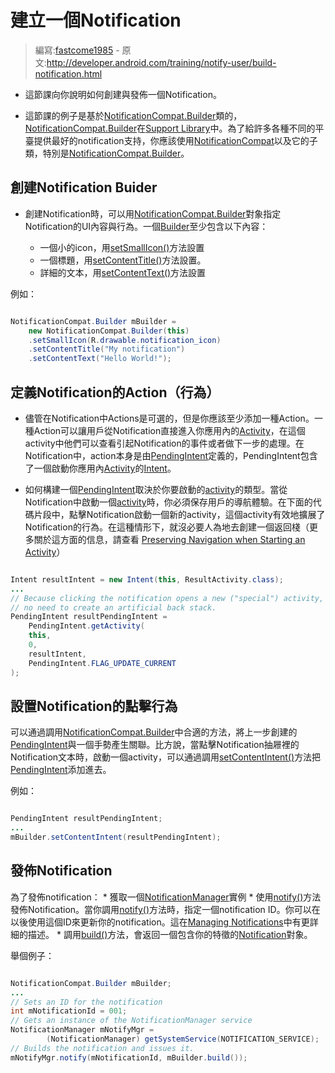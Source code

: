 # 建立一個Notification

> 編寫:[fastcome1985](https://github.com/fastcome1985) - 原文:<http://developer.android.com/training/notify-user/build-notification.html>

* 這節課向你說明如何創建與發佈一個Notification。

* 這節課的例子是基於[NotificationCompat.Builder](developer.android.com/reference/android/support/v4/app/NotificationCompat.Builder.html)類的，[NotificationCompat.Builder](developer.android.com/reference/android/support/v4/app/NotificationCompat.Builder.html)在[Support Library](developer.android.com)中。為了給許多各種不同的平臺提供最好的notification支持，你應該使用[NotificationCompat](developer.android.com/reference/android/support/v4/app/NotificationCompat.html)以及它的子類，特別是[NotificationCompat.Builder](developer.android.com/reference/android/support/v4/app/NotificationCompat.Builder.html)。


## 創建Notification Buider

* 創建Notification時，可以用[NotificationCompat.Builder](developer.android.com/reference/android/support/v4/app/NotificationCompat.Builder.html)對象指定Notification的UI內容與行為。一個[Builder](developer.android.com/reference/android/support/v4/app/NotificationCompat.Builder.html)至少包含以下內容：

  * 一個小的icon，用[setSmallIcon()](developer.android.com/reference/android/support/v4/app/NotificationCompat.Builder.html#setSmallIcon(int))方法設置
  * 一個標題，用[setContentTitle()](developer.android.com/reference/android/support/v4/app/NotificationCompat.Builder.html#setContentTitle(java.lang.CharSequence))方法設置。
  * 詳細的文本，用[setContentText()](developer.android.com/reference/android/support/v4/app/NotificationCompat.Builder.html#setContentText(java.lang.CharSequence))方法設置

例如：


```java

NotificationCompat.Builder mBuilder =
    new NotificationCompat.Builder(this)
    .setSmallIcon(R.drawable.notification_icon)
    .setContentTitle("My notification")
    .setContentText("Hello World!");

```

## 定義Notification的Action（行為）

* 儘管在Notification中Actions是可選的，但是你應該至少添加一種Action。一種Action可以讓用戶從Notification直接進入你應用內的[Activity](developer.android.com/reference/android/app/Activity.html)，在這個activity中他們可以查看引起Notification的事件或者做下一步的處理。在Notification中，action本身是由[PendingIntent](developer.android.com/reference/android/app/PendingIntent.html)定義的，PendingIntent包含了一個啟動你應用內[Activity](developer.android.com/reference/android/app/Activity.html)的[Intent](developer.android.com/reference/android/content/Intent.html)。

* 如何構建一個[PendingIntent](developer.android.com/reference/android/app/PendingIntent.html)取決於你要啟動的[activity](developer.android.com/reference/android/app/Activity.html)的類型。當從Notification中啟動一個[activity](developer.android.com/reference/android/app/Activity.html)時，你必須保存用戶的導航體驗。在下面的代碼片段中，點擊Notification啟動一個新的activity，這個activity有效地擴展了Notification的行為。在這種情形下，就沒必要人為地去創建一個返回棧（更多關於這方面的信息，請查看 [Preserving Navigation when Starting an Activity](developer.android.com/intl/zh-cn/training/notify-user/navigation.html)）


```java

Intent resultIntent = new Intent(this, ResultActivity.class);
...
// Because clicking the notification opens a new ("special") activity, there's
// no need to create an artificial back stack.
PendingIntent resultPendingIntent =
    PendingIntent.getActivity(
    this,
    0,
    resultIntent,
    PendingIntent.FLAG_UPDATE_CURRENT
);

```

## 設置Notification的點擊行為

 可以通過調用[NotificationCompat.Builder](developer.android.com/reference/android/support/v4/app/NotificationCompat.Builder.html)中合適的方法，將上一步創建的[PendingIntent](developer.android.com/reference/android/app/PendingIntent.html)與一個手勢產生關聯。比方說，當點擊Notification抽屜裡的Notification文本時，啟動一個activity，可以通過調用[setContentIntent()](developer.android.com/reference/android/support/v4/app/NotificationCompat.Builder.html#setContentIntent(android.app.PendingIntent))方法把[PendingIntent](developer.android.com/reference/android/app/PendingIntent.html)添加進去。

例如：

```java

PendingIntent resultPendingIntent;
...
mBuilder.setContentIntent(resultPendingIntent);

```


## 發佈Notification

為了發佈notification：
    * 獲取一個[NotificationManager](http://www.baidu.com/baidu?wd=NotificationManager.&tn=monline_4_dg)實例
    * 使用[notify()](developer.android.com/reference/java/lang/Object.html#notify())方法發佈Notification。當你調用[notify()](developer.android.com/reference/java/lang/Object.html#notify())方法時，指定一個notification ID。你可以在以後使用這個ID來更新你的notification。這在[Managing Notifications](developer.android.com/intl/zh-cn/training/notify-user/managing.html)中有更詳細的描述。
    * 調用[build()](developer.android.com/reference/android/support/v4/app/NotificationCompat.Builder.html#build())方法，會返回一個包含你的特徵的[Notification](developer.android.com/reference/android/app/Notification.html)對象。

舉個例子：

```java

NotificationCompat.Builder mBuilder;
...
// Sets an ID for the notification
int mNotificationId = 001;
// Gets an instance of the NotificationManager service
NotificationManager mNotifyMgr =
        (NotificationManager) getSystemService(NOTIFICATION_SERVICE);
// Builds the notification and issues it.
mNotifyMgr.notify(mNotificationId, mBuilder.build());

```
